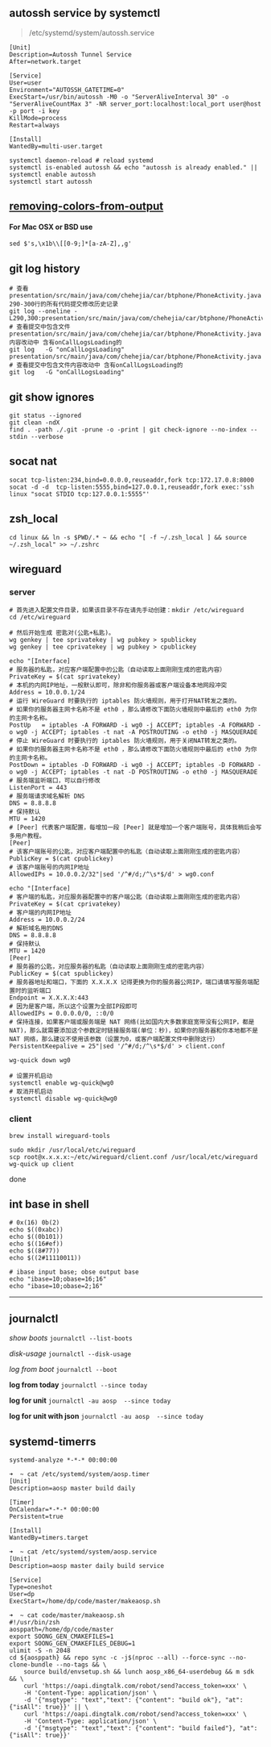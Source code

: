 ## autossh service by systemctl

> /etc/systemd/system/autossh.service
```
[Unit]
Description=Autossh Tunnel Service
After=network.target

[Service]
User=user
Environment="AUTOSSH_GATETIME=0"
ExecStart=/usr/bin/autossh -M0 -o "ServerAliveInterval 30" -o "ServerAliveCountMax 3" -NR server_port:localhost:local_port user@host -p port -i key
KillMode=process
Restart=always

[Install]
WantedBy=multi-user.target
```

```
systemctl daemon-reload # reload systemd
systemctl is-enabled autossh && echo "autossh is already enabled." || systemctl enable autossh
systemctl start autossh
```
## [removing-colors-from-output](https://stackoverflow.com/questions/17998978/removing-colors-from-output)

#### For Mac OSX or BSD use
`sed $'s,\x1b\\[[0-9;]*[a-zA-Z],,g'`


## git log history

```
# 查看 presentation/src/main/java/com/chehejia/car/btphone/PhoneActivity.java 290-300行的所有代码提交修改历史记录
git log --oneline -L290,300:presentation/src/main/java/com/chehejia/car/btphone/PhoneActivity.java
# 查看提交中包含文件presentation/src/main/java/com/chehejia/car/btphone/PhoneActivity.java内容改动中 含有onCallLogsLoading的
git log   -G "onCallLogsLoading" presentation/src/main/java/com/chehejia/car/btphone/PhoneActivity.java
# 查看提交中包含文件内容改动中 含有onCallLogsLoading的
git log   -G "onCallLogsLoading"
```

## git show ignores

```
git status --ignored
git clean -ndX
find . -path ./.git -prune -o -print | git check-ignore --no-index --stdin --verbose
```

## socat nat

`socat tcp-listen:234,bind=0.0.0.0,reuseaddr,fork tcp:172.17.0.8:8000`
`socat -d -d  tcp-listen:5555,bind=127.0.0.1,reuseaddr,fork exec:'ssh linux "socat STDIO tcp:127.0.0.1:5555"'`

## zsh_local

```
cd linux && ln -s $PWD/.* ~ && echo "[ -f ~/.zsh_local ] && source ~/.zsh_local" >> ~/.zshrc
```

## wireguard

### server

```
# 首先进入配置文件目录，如果该目录不存在请先手动创建：mkdir /etc/wireguard
cd /etc/wireguard
 
# 然后开始生成 密匙对(公匙+私匙)。
wg genkey | tee sprivatekey | wg pubkey > spublickey
wg genkey | tee cprivatekey | wg pubkey > cpublickey
```

```
echo "[Interface]
# 服务器的私匙，对应客户端配置中的公匙（自动读取上面刚刚生成的密匙内容）
PrivateKey = $(cat sprivatekey)
# 本机的内网IP地址，一般默认即可，除非和你服务器或客户端设备本地网段冲突
Address = 10.0.0.1/24 
# 运行 WireGuard 时要执行的 iptables 防火墙规则，用于打开NAT转发之类的。
# 如果你的服务器主网卡名称不是 eth0 ，那么请修改下面防火墙规则中最后的 eth0 为你的主网卡名称。
PostUp   = iptables -A FORWARD -i wg0 -j ACCEPT; iptables -A FORWARD -o wg0 -j ACCEPT; iptables -t nat -A POSTROUTING -o eth0 -j MASQUERADE
# 停止 WireGuard 时要执行的 iptables 防火墙规则，用于关闭NAT转发之类的。
# 如果你的服务器主网卡名称不是 eth0 ，那么请修改下面防火墙规则中最后的 eth0 为你的主网卡名称。
PostDown = iptables -D FORWARD -i wg0 -j ACCEPT; iptables -D FORWARD -o wg0 -j ACCEPT; iptables -t nat -D POSTROUTING -o eth0 -j MASQUERADE
# 服务端监听端口，可以自行修改
ListenPort = 443
# 服务端请求域名解析 DNS
DNS = 8.8.8.8
# 保持默认
MTU = 1420
# [Peer] 代表客户端配置，每增加一段 [Peer] 就是增加一个客户端账号，具体我稍后会写多用户教程。
[Peer]
# 该客户端账号的公匙，对应客户端配置中的私匙（自动读取上面刚刚生成的密匙内容）
PublicKey = $(cat cpublickey)
# 该客户端账号的内网IP地址
AllowedIPs = 10.0.0.2/32"|sed '/^#/d;/^\s*$/d' > wg0.conf

```

```
echo "[Interface]
# 客户端的私匙，对应服务器配置中的客户端公匙（自动读取上面刚刚生成的密匙内容）
PrivateKey = $(cat cprivatekey)
# 客户端的内网IP地址
Address = 10.0.0.2/24
# 解析域名用的DNS
DNS = 8.8.8.8
# 保持默认
MTU = 1420
[Peer]
# 服务器的公匙，对应服务器的私匙（自动读取上面刚刚生成的密匙内容）
PublicKey = $(cat spublickey)
# 服务器地址和端口，下面的 X.X.X.X 记得更换为你的服务器公网IP，端口请填写服务端配置时的监听端口
Endpoint = X.X.X.X:443
# 因为是客户端，所以这个设置为全部IP段即可
AllowedIPs = 0.0.0.0/0, ::0/0
# 保持连接，如果客户端或服务端是 NAT 网络(比如国内大多数家庭宽带没有公网IP，都是NAT)，那么就需要添加这个参数定时链接服务端(单位：秒)，如果你的服务器和你本地都不是 NAT 网络，那么建议不使用该参数（设置为0，或客户端配置文件中删除这行）
PersistentKeepalive = 25"|sed '/^#/d;/^\s*$/d' > client.conf
```

`wg-quick down wg0`

```
# 设置开机启动
systemctl enable wg-quick@wg0
# 取消开机启动
systemctl disable wg-quick@wg0
```

### client

`brew install wireguard-tools`

```
sudo mkdir /usr/local/etc/wireguard
scp root@x.x.x.x:~/etc/wireguard/client.conf /usr/local/etc/wireguard
wg-quick up client
```

done

## int base in shell

```
# 0x(16) 0b(2) 
echo $((0xabc))
echo $((0b101))
echo $((16#ef))
echo $((8#77))
echo $((2#11110011))

# ibase input base; obse output base
echo "ibase=10;obase=16;16"
echo "ibase=10;obase=2;16"
```

---

## journalctl

 _show boots_
`journalctl --list-boots`

_disk-usage_
`journalctl --disk-usage`

_log from boot_
`journalctl --boot`

__log from today__
`journalctl --since today`

__log for unit__
`journalctl -au aosp  --since today`

__log for unit with json__
`journalctl -au aosp  --since today`


## systemd-timerrs

`systemd-analyze *-*-* 00:00:00`

```
➜  ~ cat /etc/systemd/system/aosp.timer
[Unit]
Description=aosp master build daily

[Timer]
OnCalendar=*-*-* 00:00:00
Persistent=true

[Install]
WantedBy=timers.target
```

```
➜  ~ cat /etc/systemd/system/aosp.service
[Unit]
Description=aosp master daily build service

[Service]
Type=oneshot
User=dp
ExecStart=/home/dp/code/master/makeaosp.sh
```

```
➜  ~ cat code/master/makeaosp.sh
#!/usr/bin/zsh
aosppath=/home/dp/code/master
export SOONG_GEN_CMAKEFILES=1
export SOONG_GEN_CMAKEFILES_DEBUG=1
ulimit -S -n 2048
cd ${aosppath} && repo sync -c -j$(nproc --all) --force-sync --no-clone-bundle --no-tags && \
    source build/envsetup.sh && lunch aosp_x86_64-userdebug && m sdk && \
    curl 'https://oapi.dingtalk.com/robot/send?access_token=xxx' \
    -H 'Content-Type: application/json' \
    -d '{"msgtype": "text","text": {"content": "build ok"}, "at": {"isAll": true}}' || \
    curl 'https://oapi.dingtalk.com/robot/send?access_token=xxx' \
    -H 'Content-Type: application/json' \
    -d '{"msgtype": "text","text": {"content": "build failed"}, "at": {"isAll": true}}'
```
